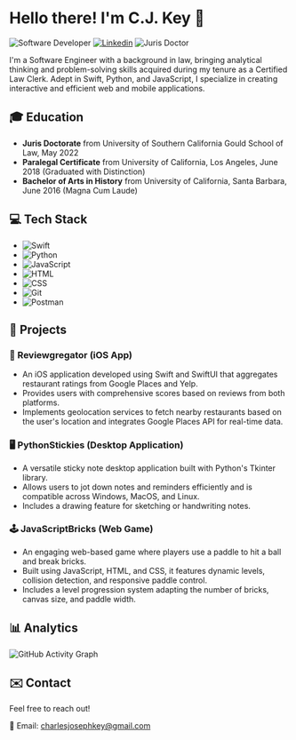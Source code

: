 # Hello there! I'm C.J. Key 👋

![Software Developer](https://img.shields.io/badge/Software-Developer-blue)
[![Linkedin](https://img.shields.io/badge/-LinkedIn-blue?style=flat&logo=Linkedin&logoColor=white)](https://www.linkedin.com/in/cj-key/)
![Juris Doctor](https://img.shields.io/badge/Juris-Doctor-green)

I'm a Software Engineer with a background in law, bringing analytical thinking and problem-solving skills acquired during my tenure as a Certified Law Clerk. Adept in Swift, Python, and JavaScript, I specialize in creating interactive and efficient web and mobile applications.

## 🎓 Education
- **Juris Doctorate** from University of Southern California Gould School of Law, May 2022
- **Paralegal Certificate** from University of California, Los Angeles, June 2018 (Graduated with Distinction)
- **Bachelor of Arts in History** from University of California, Santa Barbara, June 2016 (Magna Cum Laude)

## 💻 Tech Stack
- ![Swift](https://img.shields.io/badge/-Swift-FA7343?logo=swift&logoColor=white)
- ![Python](https://img.shields.io/badge/-Python-3776AB?logo=python&logoColor=white)
- ![JavaScript](https://img.shields.io/badge/-JavaScript-F7DF1E?logo=javascript&logoColor=black)
- ![HTML](https://img.shields.io/badge/-HTML-E34F26?logo=html5&logoColor=white)
- ![CSS](https://img.shields.io/badge/-CSS-1572B6?logo=css3&logoColor=white)
- ![Git](https://img.shields.io/badge/-Git-F05032?logo=git&logoColor=white)
- ![Postman](https://img.shields.io/badge/-Postman-FF6C37?logo=postman&logoColor=white)

## 🚀 Projects

### 📱 Reviewgregator (iOS App)
- An iOS application developed using Swift and SwiftUI that aggregates restaurant ratings from Google Places and Yelp.
- Provides users with comprehensive scores based on reviews from both platforms.
- Implements geolocation services to fetch nearby restaurants based on the user's location and integrates Google Places API for real-time data.

### 🖥️ PythonStickies (Desktop Application)
- A versatile sticky note desktop application built with Python's Tkinter library.
- Allows users to jot down notes and reminders efficiently and is compatible across Windows, MacOS, and Linux.
- Includes a drawing feature for sketching or handwriting notes.

### 🕹️ JavaScriptBricks (Web Game)
- An engaging web-based game where players use a paddle to hit a ball and break bricks.
- Built using JavaScript, HTML, and CSS, it features dynamic levels, collision detection, and responsive paddle control.
- Includes a level progression system adapting the number of bricks, canvas size, and paddle width.

## 📊 Analytics
![GitHub Activity Graph](https://activity-graph.herokuapp.com/graph?username=cj-key)

## ✉️ Contact
Feel free to reach out!

📧 Email: [charlesjosephkey@gmail.com](mailto:charlesjosephkey@gmail.com)
